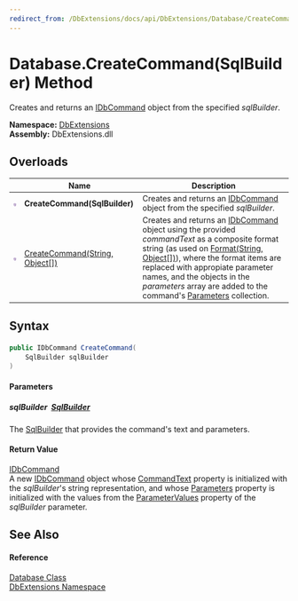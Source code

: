 ```yaml
---
redirect_from: /DbExtensions/docs/api/DbExtensions/Database/CreateCommand.html
---
```


Database.CreateCommand(SqlBuilder) Method
=========================================
Creates and returns an [IDbCommand][1] object from the specified *sqlBuilder*.
  
**Namespace:** [DbExtensions][2]  
**Assembly:** DbExtensions.dll

Overloads
---------

|                  | Name                                 | Description                                                                                                                                                                                                                                                                                                                   |
| ---------------- | ------------------------------------ | ----------------------------------------------------------------------------------------------------------------------------------------------------------------------------------------------------------------------------------------------------------------------------------------------------------------------------- |
| ![Public method] | **CreateCommand(SqlBuilder)**        | Creates and returns an [IDbCommand][1] object from the specified *sqlBuilder*.                                                                                                                                                                                                                                                |
| ![Public method] | [CreateCommand(String, Object[])][3] | Creates and returns an [IDbCommand][1] object using the provided *commandText* as a composite format string (as used on [Format(String, Object[])][4]), where the format items are replaced with appropiate parameter names, and the objects in the *parameters* array are added to the command's [Parameters][5] collection. |


Syntax
------

```csharp
public IDbCommand CreateCommand(
	SqlBuilder sqlBuilder
)
```

#### Parameters

##### *sqlBuilder*  [SqlBuilder][6]
The [SqlBuilder][6] that provides the command's text and parameters.

#### Return Value
[IDbCommand][1]  
 A new [IDbCommand][1] object whose [CommandText][7] property is initialized with the *sqlBuilder*'s string representation, and whose [Parameters][5] property is initialized with the values from the [ParameterValues][8] property of the *sqlBuilder* parameter.

See Also
--------

#### Reference
[Database Class][9]  
[DbExtensions Namespace][2]  

[1]: https://learn.microsoft.com/dotnet/api/system.data.idbcommand
[2]: ../README.md
[3]: CreateCommand_1.md
[4]: https://learn.microsoft.com/dotnet/api/system.string.format#system-string-format(system-string-system-object())
[5]: https://learn.microsoft.com/dotnet/api/system.data.idbcommand.parameters
[6]: ../SqlBuilder/README.md
[7]: https://learn.microsoft.com/dotnet/api/system.data.idbcommand.commandtext
[8]: ../SqlBuilder/ParameterValues.md
[9]: README.md
[Public method]: ../../icons/pubmethod.svg "Public method"